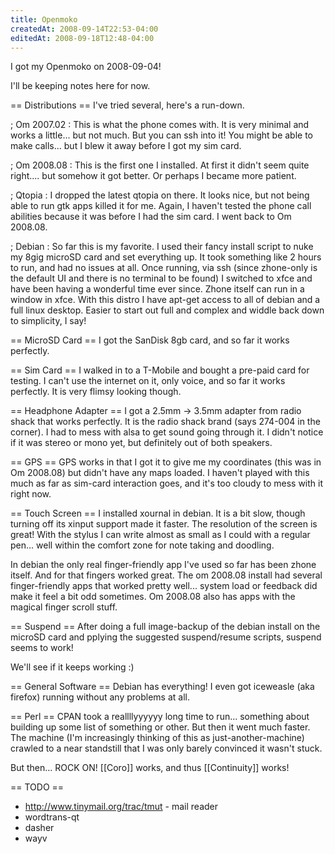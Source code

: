 ```yaml
---
title: Openmoko
createdAt: 2008-09-14T22:53-04:00
editedAt: 2008-09-18T12:48-04:00
---
```


I got my Openmoko on 2008-09-04!

I'll be keeping notes here for now.

== Distributions ==
I've tried several, here's a run-down.

; Om 2007.02 :
This is what the phone comes with. It is very minimal and works a little... but not much. But you can ssh into it! You might be able to make calls... but I blew it away before I got my sim card.

; Om 2008.08 :
This is the first one I installed. At first it didn't seem quite right.... but somehow it got better. Or perhaps I became more patient.

; Qtopia :
I dropped the latest qtopia on there. It looks nice, but not being able to run gtk apps killed it for me. Again, I haven't tested the phone call abilities because it was before I had the sim card. I went back to Om 2008.08.

; Debian :
So far this is my favorite. I used their fancy install script to nuke my 8gig microSD card and set everything up. It took something like 2 hours to run, and had no issues at all. Once running, via ssh (since zhone-only is the default UI and there is no terminal to be found) I switched to xfce and have been having a wonderful time ever since. Zhone itself can run in a window in xfce. With this distro I have apt-get access to all of debian and a full linux desktop. Easier to start out full and complex and widdle back down to simplicity, I say!

== MicroSD Card ==
I got the SanDisk 8gb card, and so far it works perfectly.

== Sim Card ==
I walked in to a T-Mobile and bought a pre-paid card for testing. I can't use the internet on it, only voice, and so far it works perfectly. It is very flimsy looking though.

== Headphone Adapter ==
I got a 2.5mm -> 3.5mm adapter from radio shack that works perfectly. It is the radio shack brand (says 274-004 in the corner). I had to mess with alsa to get sound going through it. I didn't notice if it was stereo or mono yet, but definitely out of both speakers.

== GPS ==
GPS works in that I got it to give me my coordinates (this was in Om 2008.08) but didn't have any maps loaded. I haven't played with this much as far as sim-card interaction goes, and it's too cloudy to mess with it right now.

== Touch Screen ==
I installed xournal in debian. It is a bit slow, though turning off its xinput support made it faster. The resolution of the screen is great! With the stylus I can write almost as small as I could with a regular pen... well within the comfort zone for note taking and doodling.

In debian the only real finger-friendly app I've used so far has been zhone itself. And for that fingers worked great. The om 2008.08 install had several finger-friendly apps that worked pretty well... system load or feedback did make it feel a bit odd sometimes. Om 2008.08 also has apps with the magical finger scroll stuff.

== Suspend ==
After doing a full image-backup of the debian install on the microSD card and pplying the suggested suspend/resume scripts, suspend seems to work!

We'll see if it keeps working :)

== General Software ==
Debian has everything! I even got iceweasle (aka firefox) running without any problems at all.

== Perl ==
CPAN took a reallllyyyyyy long time to run... something about building up some list of something or other. But then it went much faster. The machine (I'm increasingly thinking of this as just-another-machine) crawled to a near standstill that I was only barely convinced it wasn't stuck.

But then... ROCK ON! [[Coro]] works, and thus [[Continuity]] works!

== TODO ==
* http://www.tinymail.org/trac/tmut - mail reader
* wordtrans-qt
* dasher
* wayv

